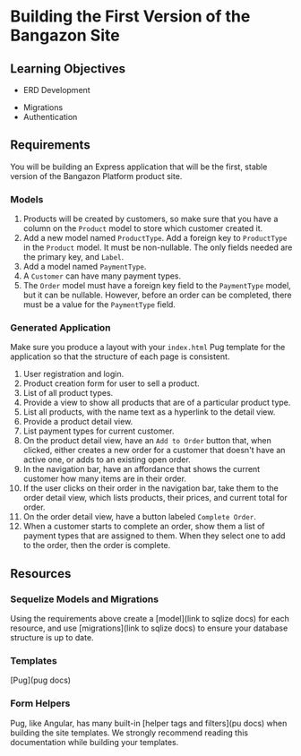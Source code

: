 <!-- TODO: Node-ify -->
# Building the First Version of the Bangazon Site

## Learning Objectives

* ERD Development
<!-- * Django view templates -->
<!-- * Django DB Models -->
* Migrations
* Authentication

## Requirements

You will be building an Express application that will be the first, stable version of the Bangazon Platform product site.

### Models

1. Products will be created by customers, so make sure that you have a column on the `Product` model to store which customer created it.
1. Add a new model named `ProductType`. Add a foreign key to `ProductType` in the `Product` model. It must be non-nullable. The only fields needed are the primary key, and `Label`.
1. Add a model named `PaymentType`.
1. A `Customer` can have many payment types.
1. The `Order` model must have a foreign key field to the `PaymentType` model, but it can be nullable. However, before an order can be completed, there must be a value for the `PaymentType` field.

### Generated Application

<!-- Again with the "layout". What is? -->
Make sure you produce a layout with your `index.html` Pug template for the application so that the structure of each page is consistent.

1. User registration and login.
1. Product creation form for user to sell a product.
1. List of all product types.
1. Provide a view to show all products that are of a particular product type.
1. List all products, with the name text as a hyperlink to the detail view.
1. Provide a product detail view.
1. List payment types for current customer.
1. On the product detail view, have an `Add to Order` button that, when clicked, either creates a new order for a customer that doesn't have an active one, or adds to an existing open order.
1. In the navigation bar, have an affordance that shows the current customer how many items are in their order.
1. If the user clicks on their order in the navigation bar, take them to the order detail view, which lists products, their prices, and current total for order.
1. On the order detail view, have a button labeled `Complete Order`.
1. When a customer starts to complete an order, show them a list of payment types that are assigned to them. When they select one to add to the order, then the order is complete.

## Resources

### Sequelize Models and Migrations

Using the requirements above create a [model](link to sqlize docs) for each resource, and use [migrations](link to sqlize docs) to ensure your database structure is up to date.

### Templates

[Pug](pug docs)

### Form Helpers
<!-- TODO: Make sure this is true : ) -->
Pug, like Angular, has many built-in [helper tags and filters](pu docs) when building the site templates. We strongly recommend reading this documentation while building your templates.
